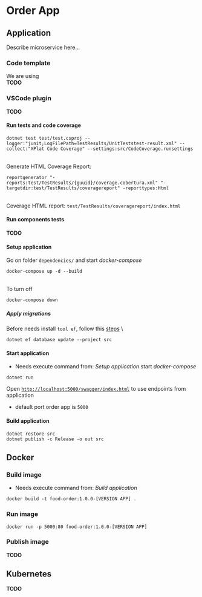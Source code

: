 # Order App

## Application

Describe microservice here...

### Code template

We are using  
**TODO**

### VSCode plugin
**TODO**

#### Run tests and code coverage
```
dotnet test test/test.csproj --logger:"junit;LogFilePath=TestResults/UnitTeststest-result.xml" --collect:"XPlat Code Coverage" --settings:src/CodeCoverage.runsettings
```
\
Generate HTML Coverage Report:
```
reportgenerator "-reports:test/TestResults/{guuid}/coverage.cobertura.xml" "-targetdir:test/TestResults/coveragereport" -reporttypes:Html
```
\
Coverage HTML report: `test/TestResults/coveragereport/index.html`

#### Run components tests
**TODO**

#### Setup application
Go on folder `dependencies/` and start _docker-compose_
```
docker-compose up -d --build
```
\
To turn off
```
docker-compose down
```

##### Apply migrations
Before needs install `tool ef`, follow this [steps](https://docs.microsoft.com/en-us/ef/core/cli/dotnet)
\
```
dotnet ef database update --project src
```

#### Start application
* Needs execute command from: _Setup application_ start _docker-compose_
```
dotnet run
```
Open [`http://localhost:5000/swagger/index.html`](http://localhost:5000/swagger/index.html) to use endpoints from application

* default port order app is `5000`

#### Build application
```
dotnet restore src
dotnet publish -c Release -o out src
```

## Docker

### Build image
* Needs execute command from: _Build application_
```
docker build -t food-order:1.0.0-[VERSION APP] .
```

### Run image
```
docker run -p 5000:80 food-order:1.0.0-[VERSION APP]
```

### Publish image
**TODO**

## Kubernetes
**TODO**
